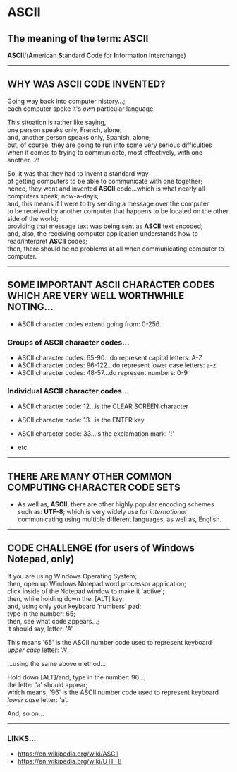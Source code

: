# ASCII

## The meaning of the term: ASCII

**ASCII**/(**A**merican **S**tandard **C**ode for **I**nformation **I**nterchange)  

-----

## WHY WAS ASCII CODE INVENTED?

Going way back into computer history...;  
each computer spoke it's *own* particular language.

This situation is rather like saying,  
one person speaks only, French, alone;  
and, another person speaks only, Spanish, alone;    
but, of course, they are going to run into some very serious difficulties    
when it comes to trying to communicate, most effectively, with one another...?!  

So, it was that they had to invent a standard way    
of getting computers to be able to communicate with one together;  
hence, they went and invented **ASCII** code...which is what nearly all computers speak, now-a-days;  
and, this means if I were to try sending a message over the computer  
to be received by another computer that happens to be located on the other side of the world;  
providing that message text was being sent as **ASCII** text encoded;    
and, also, the receiving computer application understands how to read/interpret **ASCII** codes;  
then, there should be no problems at all when communicating computer to computer.    

-----

## SOME IMPORTANT ASCII CHARACTER CODES WHICH ARE VERY WELL WORTHWHILE NOTING...

- ASCII character codes extend going from: 0-256.  

### Groups of ASCII character codes...

- ASCII character codes: 65-90...do represent capital letters: A-Z
- ASCII character codes: 96-122...do represent lower case letters: a-z
- ASCII character codes: 48-57...do represent numbers: 0-9 

### Individual ASCII character codes...

- ASCII character code: 12...is the CLEAR SCREEN character
- ASCII character code: 13...is the ENTER key
- ASCII character code: 33...is the exclamation mark: '!'

- etc.

-----

## THERE ARE MANY OTHER COMMON COMPUTING CHARACTER CODE SETS

- As well as, **ASCII**, there are other highly popular encoding schemes such as: **UTF-8**;
  which is very widely use for *international* communicating using multiple different languages, as well as, English.

-----

## CODE CHALLENGE (for users of Windows Notepad, only)  

If you are using Windows Operating System;    
then, open up Windows Notepad word processor application;    
click inside of the Notepad window to make it 'active';  
then, while holding down the: [ALT] key;    
and, using only your keyboard 'numbers' pad;     
type in the number: 65;   
then, see what code appears...;    
it should say, letter: 'A'.  

This means '65' is the ASCII number code used to represent keyboard *upper case* letter: 'A'.  

...using the same above method...

Hold down [ALT]/and, type in the number: 96...;  
the letter 'a' should appear;  
which means, '96' is the ASCII number code used to represent keyboard *lower case* letter: 'a'.  

And, so on...  

-----

### LINKS...

- https://en.wikipedia.org/wiki/ASCII  
- https://en.wikipedia.org/wiki/UTF-8  
